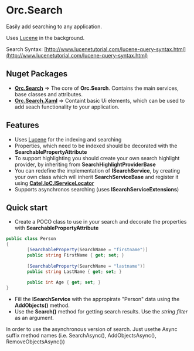 Orc.Search
==============

Easily add searching to any application.

Uses [Lucene](http://lucenenet.apache.org/) in the background.

Search Syntax: [http://www.lucenetutorial.com/lucene-query-syntax.html](http://www.lucenetutorial.com/lucene-query-syntax.html)


Nuget Packages
-----------------

- **[Orc.Search](https://www.nuget.org/packages/Orc.Search/)** => The core of **Orc.Search**.  Contains the main services, base classes and attributes.
- **[Orc.Search.Xaml](https://www.nuget.org/packages/Orc.Search.Xaml/)** => Containt basic Ui elements, which can be used to add seach functionality to your application.

Features
--------

- Uses [Lucene](http://lucenenet.apache.org/) for the indexing and searching
- Properties, which need to be indexed should be decorated with the **SearchablePropertyAttribute** 
- To support highlighting you should create your own search highlight provider, by inheriting from **SearchHighlightProviderBase** 
- You can redefine the implementation of **ISearchService**, by creating your own class which will inherit **SearchServiceBase** and register it using **[Catel.IoC.IServiceLocator](http://www.nudoq.org/#!/Packages/Catel.Core/Catel.Core/IServiceLocator)**
- Supports asynchronos searching (uses **ISearchServiceExtensions**)

Quick start
---------------

- Create a POCO class to use in your search and decorate the properties with **SearchablePropertyAttribute**

```C#
public class Person
{
    	[SearchableProperty(SearchName = "firstname")]
    	public string FirstName { get; set; }
    
    	[SearchableProperty(SearchName = "lastname")]
    	public string LastName { get; set; }
    
    	public int Age { get; set; }
}
```

- Fill the **ISearchService** with the appropirate "Person" data using the **AddObjects()** method.
- Use the **Search()** method for getting search results. Use the *string filter* as an argument.

In order to use the asynchronous version of search. Just usethe Async suffix method names (i.e. SearchAsync(), AddObjectsAsync(), RemoveObjectsAsync())

